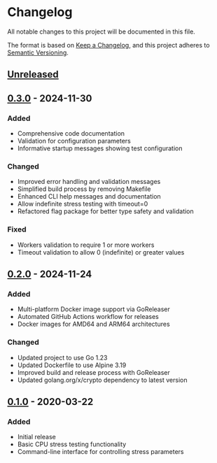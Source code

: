 # Changelog

All notable changes to this project will be documented in this file.

The format is based on [Keep a Changelog](https://keepachangelog.com/en/1.0.0/),
and this project adheres to [Semantic Versioning](https://semver.org/spec/v2.0.0.html).

## [Unreleased]

## [0.3.0] - 2024-11-30
### Added
- Comprehensive code documentation
- Validation for configuration parameters
- Informative startup messages showing test configuration

### Changed
- Improved error handling and validation messages
- Simplified build process by removing Makefile
- Enhanced CLI help messages and documentation
- Allow indefinite stress testing with timeout=0
- Refactored flag package for better type safety and validation

### Fixed
- Workers validation to require 1 or more workers
- Timeout validation to allow 0 (indefinite) or greater values

## [0.2.0] - 2024-11-24
### Added
- Multi-platform Docker image support via GoReleaser
- Automated GitHub Actions workflow for releases
- Docker images for AMD64 and ARM64 architectures

### Changed
- Updated project to use Go 1.23
- Updated Dockerfile to use Alpine 3.19
- Improved build and release process with GoReleaser
- Updated golang.org/x/crypto dependency to latest version

## [0.1.0] - 2020-03-22
### Added
- Initial release
- Basic CPU stress testing functionality
- Command-line interface for controlling stress parameters

[Unreleased]: https://github.com/felipeneuwald/stressy/compare/v0.3.0...HEAD
[0.3.0]: https://github.com/felipeneuwald/stressy/compare/v0.2.0...v0.3.0
[0.2.0]: https://github.com/felipeneuwald/stressy/compare/v0.1.0...v0.2.0
[0.1.0]: https://github.com/felipeneuwald/stressy/releases/tag/v0.1.0
